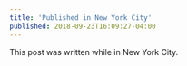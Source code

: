 ```yaml
---
title: 'Published in New York City'
published: 2018-09-23T16:09:27-04:00
---
```


This post was written while in New York City.
